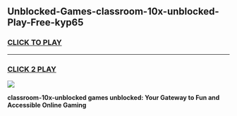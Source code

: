 
## Unblocked-Games-classroom-10x-unblocked-Play-Free-kyp65
<h3>
<a href="https://premium76.site?title=classroom-10x-unblocked&ref=21A">CLICK TO PLAY</a></h3>
<hr>

<h3>
<a href="https://premium76.site?title=classroom-10x-unblocked&ref=21A">CLICK 2 PLAY</a>
  
</h3>

<a href="https://premium76.site?title=classroom-10x-unblocked&ref=21A"><img src="https://clearcache.store/games.png"></a>


**classroom-10x-unblocked games unblocked: Your Gateway to Fun and Accessible Online Gaming**
